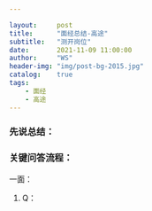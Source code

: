 ```yaml
---

layout:     post
title:      "面经总结-高途"
subtitle:   "测开岗位"
date:       2021-11-09 11:00:00
author:     "WS"
header-img: "img/post-bg-2015.jpg"
catalog:    true
tags:
    - 面经
    - 高途
---
```


###  先说总结：

 

### 关键问答流程：

一面：

1. Q：
